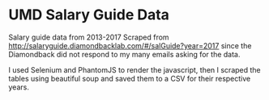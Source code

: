 # UMD Salary Guide Data
Salary guide data from 2013-2017 
Scraped from http://salaryguide.diamondbacklab.com/#/salGuide?year=2017 since the Diamondback did not respond to my many emails asking for the data.


I used Selenium and PhantomJS to render the javascript, then I scraped the tables using beautiful soup and saved them to a CSV for their respective years.
